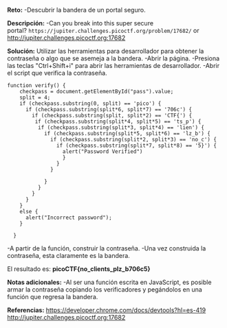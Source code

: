 
**Reto:**
-Descubrir la bandera de un portal seguro.

**Descripción:**
-Can you break into this super secure portal? `https://jupiter.challenges.picoctf.org/problem/17682/` or http://jupiter.challenges.picoctf.org:17682

**Solución:**
Utilizar las herramientas para desarrollador para obtener la contraseña o algo que se asemeja a la bandera.
-Abrir la página.
-Presiona las teclas "Ctrl+Shift+i" para abrir las herramientas de desarrollador.
-Abrir el script que verifica la contraseña.
```
function verify() {
    checkpass = document.getElementById("pass").value;
    split = 4;
    if (checkpass.substring(0, split) == 'pico') {
      if (checkpass.substring(split*6, split*7) == '706c') {
        if (checkpass.substring(split, split*2) == 'CTF{') {
         if (checkpass.substring(split*4, split*5) == 'ts_p') {
          if (checkpass.substring(split*3, split*4) == 'lien') {
            if (checkpass.substring(split*5, split*6) == 'lz_b') {
              if (checkpass.substring(split*2, split*3) == 'no_c') {
                if (checkpass.substring(split*7, split*8) == '5}') {
                  alert("Password Verified")
                  }
                }
              }
      
            }
          }
        }
      }
    }
    else {
      alert("Incorrect password");
    }
    
  }
```
-A partir de la función, construir la contraseña.
-Una vez construida la contraseña, esta claramente es la bandera.

El resultado es: **picoCTF{no_clients_plz_b706c5}**

**Notas adicionales:**
-Al ser una función escrita en JavaScript, es posible armar la contraseña copiando los verificadores 
  y pegándolos en una función que regresa la bandera.

**Referencias:**
https://developer.chrome.com/docs/devtools?hl=es-419
http://jupiter.challenges.picoctf.org:17682